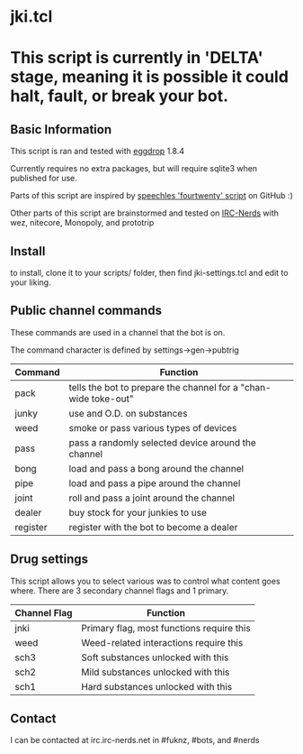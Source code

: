 # jki.tcl

# This script is currently in 'DELTA' stage, meaning it is possible it could halt, fault, or break your bot. 

## Basic Information
This script is ran and tested with [eggdrop](http://eggheads.org) 1.8.4

Currently requires no extra packages, but will require sqlite3 when published for use.

Parts of this script are inspired by [speechles 'fourtwenty' script](https://github.com/speechles/eggdrop/blob/master/tcl/fourtwenty.tcl) on GitHub :)

Other parts of this script are brainstormed and tested on [IRC-Nerds](https://webchat.irc-nerds.net/) with wez, nitecore, Monopoly, and prototrip

## Install
to install, clone it to your scripts/ folder, then find jki-settings.tcl and edit to your liking.

## Public channel commands
These commands are used in a channel that the bot is on.

The command character is defined by settings->gen->pubtrig

 Command      | Function
--------------|----------
pack          | tells the bot to prepare the channel for a "chan-wide toke-out"
junky         | use and O.D. on substances
weed          | smoke or pass various types of devices
pass          | pass a randomly selected device around the channel
bong          | load and pass a bong around the channel
pipe          | load and pass a pipe around the channel
joint         | roll and pass a joint around the channel
dealer        | buy stock for your junkies to use
register      | register with the bot to become a dealer

## Drug settings
This script allows you to select various was to control what content goes where. There are 3 secondary channel flags and 1 primary.

 Channel Flag  | Function
---------------|----------
 jnki          | Primary flag, most functions require this
 weed          | Weed-related interactions require this
 sch3          | Soft substances unlocked with this
 sch2          | Mild substances unlocked with this
 sch1          | Hard substances unlocked with this

## Contact
I can be contacted at irc.irc-nerds.net in #fuknz, #bots, and #nerds
